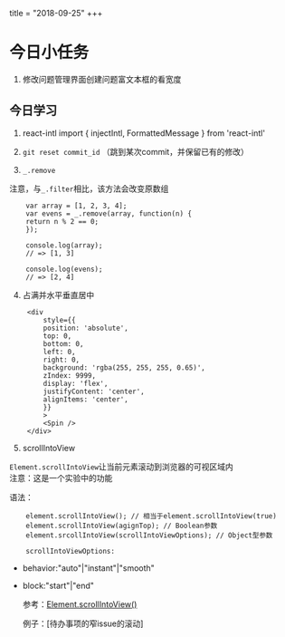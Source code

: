 title = "2018-09-25"
+++

# 今日小任务  

1. 修改问题管理界面创建问题富文本框的看宽度  
   
## 今日学习  
1. react-intl
import { injectIntl, FormattedMessage } from 'react-intl'

2. `git reset commit_id` （跳到某次commit，并保留已有的修改）  
3. `_.remove`

注意，与`_.filter`相比，该方法会改变原数组 
 
        var array = [1, 2, 3, 4];
        var evens = _.remove(array, function(n) {
        return n % 2 == 0;
        });
        
        console.log(array);
        // => [1, 3]
        
        console.log(evens);
        // => [2, 4]

4. 占满并水平垂直居中
        
        <div
            style={{
            position: 'absolute',
            top: 0,
            bottom: 0,
            left: 0,
            right: 0, 
            background: 'rgba(255, 255, 255, 0.65)',
            zIndex: 9999,
            display: 'flex',
            justifyContent: 'center',
            alignItems: 'center',
            }}
            >
            <Spin />
        </div>

5. scrollIntoView  
  
`Element.scrollIntoView`让当前元素滚动到浏览器的可视区域内  
注意：这是一个实验中的功能  

语法：  

        element.scrollIntoView(); // 相当于element.scrollIntoView(true)
        element.scrollIntoView(agignTop); // Boolean参数
        element.srcollIntoView(scrollIntoViewOptions); // Object型参数  

        scrollIntoViewOptions:

* behavior:"auto"|"instant"|"smooth" 
* block:"start"|"end"
    
    参考：[Element.scrollIntoView()](https://developer.mozilla.org/zh-CN/docs/Web/API/Element/scrollIntoView#Browser_compatibility)

    例子：[待办事项的窄issue的滚动]